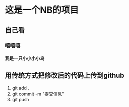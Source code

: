 # 这是一个NB的项目

## 自己看

### 嘻嘻嘻

#### 我是一只小小小小鸟

## 用传统方式把修改后的代码上传到github
1. git add .
2. git commit -m "提交信息"
3. git push